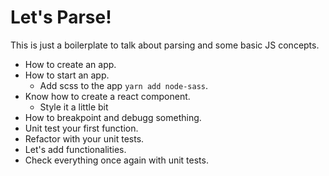 # Let's Parse!

This is just a boilerplate to talk about parsing and some basic JS concepts.

-   How to create an app.
-   How to start an app.
	-  Add scss to the app  `yarn add node-sass`.
-   Know how to create a react component.
	- Style it a little bit
-   How to breakpoint and debugg something.
-   Unit test your first function.
-   Refactor with your unit tests.
-   Let's add functionalities.
-   Check everything once again with unit tests.
